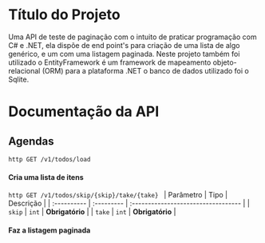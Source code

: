 
# Título do Projeto

Uma API de teste de paginação com o intuito de praticar programação com C# e .NET, ela dispõe de end point's para criação de uma lista de algo genérico, e um com uma listagem paginada. Neste projeto também foi utilizado o EntityFramework é um framework de mapeamento objeto-relacional (ORM) para a plataforma .NET o banco de dados utilizado foi o Sqlite. 


# Documentação da API

## Agendas


``http
  GET /v1/todos/load
``
#### Cria uma lista de itens

``http
  GET /v1/todos/skip/{skip}/take/{take}
``
| Parâmetro   | Tipo       | Descrição                           |
| :---------- | :--------- | :---------------------------------- |
| `skip` | `int` | **Obrigatório** |
| `take` | `int` | **Obrigatório** |

#### Faz a listagem paginada



